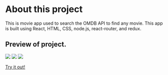 <h1>About this project</h1>
This is movie app used to search the OMDB API to find any movie. This app is built using React, HTML, CSS, node.js, react-router, and redux.

<h2>Preview of project.</h2>
<img src='http://i65.tinypic.com/289am47.png'> <img src='http://i68.tinypic.com/xn8eaf.png'> <img src='http://i67.tinypic.com/30hx89e.png'>



<a href='https://as-movie-finder.herokuapp.com/#/'>Try it out!</a>